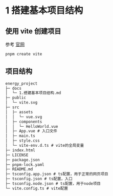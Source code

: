 # 1 搭建基本项目结构

## 使用 vite 创建项目

参考 [官网](https://vitejs.cn/vite3-cn/guide/#scaffolding-your-first-vite-project)

```bash
pnpm create vite
```

## 项目结构

```txt
energy_project
├─ docs
│  └─ 1.搭建基本项目结构.md
├─ public
│  └─ vite.svg
├─ src
│  ├─ assets
│  │  └─ vue.svg
│  ├─ components
│  │  └─ HelloWorld.vue
│  ├─ App.vue # 入口文件
│  ├─ main.ts
│  ├─ style.css
│  └─ vite-env.d.ts # vite的全局变量
├─ index.html
├─ LICENSE
├─ package.json
├─ pnpm-lock.yaml
├─ README.md
├─ tsconfig.app.json # ts配置，用于正常的网页项目
├─ tsconfig.json # ts配置，入口
├─ tsconfig.node.json # ts配置，用于node项目
└─ vite.config.ts # vite配置
```
